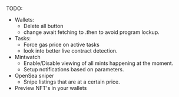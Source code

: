 TODO:
* Wallets:
    * Delete all button
    * change await fetching to .then to avoid program lockup.
* Tasks:
  * Force gas price on active tasks
  * look into better live contract detection.
* Mintwatch
  * Enable/Disable viewing of all mints happening at the moment.
  * Setup notifications based on parameters.
* OpenSea sniper
  * Snipe listings that are at a certain price.
* Preview NFT's in your wallets